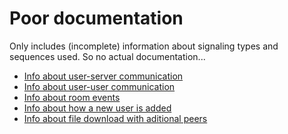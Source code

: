 # Poor documentation
Only includes (incomplete) information about signaling types and sequences used.
So no actual documentation...
- [Info about user-server communication](./UserServer.md)
- [Info about user-user communication](./UserUser.md)
- [Info about room events](./RoomEvents.md)
- [Info about how a new user is added](./NewUser.md)
- [Info about file download with aditional peers](./FileTransferWithMultiple.md)
 

